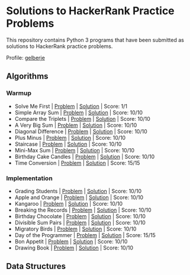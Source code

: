 # Solutions to HackerRank Practice Problems
This repository contains Python 3 programs that have been submitted as solutions to HackerRank practice problems.

Profile: [gelberje](https://www.hackerrank.com/gelberje)

## Algorithms
### Warmup
  - Solve Me First | [Problem](https://www.hackerrank.com/challenges/solve-me-first/problem) | [Solution](https://github.com/jordan-gelber/hackerrank-solutions/blob/master/algorithms/warmup/solve-me-first.py) | Score: 1/1
  - Simple Array Sum | [Problem](https://www.hackerrank.com/challenges/simple-array-sum/problem) | [Solution](https://github.com/jordan-gelber/hackerrank-solutions/blob/master/algorithms/warmup/simple-array-sum.py) | Score: 10/10
  - Compare the Triplets | [Problem](https://www.hackerrank.com/challenges/compare-the-triplets/problem) | [Solution](https://github.com/jordan-gelber/hackerrank-solutions/blob/master/algorithms/warmup/compare-the-triplets.py) | Score: 10/10
  - A Very Big Sum | [Problem](https://www.hackerrank.com/challenges/a-very-big-sum/problem) | [Solution](https://github.com/jordan-gelber/hackerrank-solutions/blob/master/algorithms/warmup/a-very-big-sum.py) | Score: 10/10
  - Diagonal Difference | [Problem](https://www.hackerrank.com/challenges/diagonal-difference/problem) | [Solution](https://github.com/jordan-gelber/hackerrank-solutions/blob/master/algorithms/diagonal-difference.py) | Score: 10/10
  - Plus Minus | [Problem](https://www.hackerrank.com/challenges/plus-minus/problem) | [Solution](https://github.com/jordan-gelber/hackerrank-solutions/blob/master/algorithms/plus-minus.py) | Score: 10/10
  - Staircase | [Problem](https://www.hackerrank.com/challenges/staircase/problem) | [Solution](https://github.com/jordan-gelber/hackerrank-solutions/blob/master/algorithms/staircase.py) | Score: 10/10
  - Mini-Max Sum | [Problem](https://www.hackerrank.com/challenges/mini-max-sum/problem) | [Solution](https://github.com/jordan-gelber/hackerrank-solutions/blob/master/algorithms/warmup/mini-max-sum.py) | Score: 10/10
  - Birthday Cake Candles | [Problem](https://www.hackerrank.com/challenges/birthday-cake-candles/problem) | [Solution](https://github.com/jordan-gelber/hackerrank-solutions/blob/master/algorithms/warmup/birthday-cake-candles.py) | Score: 10/10
  - Time Conversion | [Problem](https://www.hackerrank.com/challenges/time-conversion/problem) | [Solution](https://github.com/jordan-gelber/hackerrank-solutions/blob/master/algorithms/warmup/time-conversion.py) | Score: 15/15
### Implementation
  - Grading Students | [Problem](https://www.hackerrank.com/challenges/grading/problem) | [Solution](https://github.com/jordan-gelber/hackerrank-solutions/blob/master/algorithms/implementation/grading.py) | Score: 10/10
  - Apple and Orange | [Problem](https://www.hackerrank.com/challenges/apple-and-orange/problem) | [Solution](https://github.com/jordan-gelber/hackerrank-solutions/blob/master/algorithms/implementation/apple-and-orange.py) | Score: 10/10
  - Kangaroo | [Problem](https://www.hackerrank.com/challenges/kangaroo/problem) | [Solution](https://github.com/jordan-gelber/hackerrank-solutions/blob/master/algorithms/implementation/kangaroo.py) | Score: 10/10
  - Breaking the Records | [Problem](https://www.hackerrank.com/challenges/breaking-best-and-worst-records/problem) | [Solution](https://github.com/jordan-gelber/hackerrank-solutions/blob/master/algorithms/implementation/breaking-best-and-worst-records.py) | Score: 10/10
  - Birthday Chocolate | [Problem](https://www.hackerrank.com/challenges/the-birthday-bar/problem) | [Solution](https://github.com/jordan-gelber/hackerrank-solutions/blob/master/algorithms/implementation/the-birthday-bar.py) | Score: 10/10
  - Divisible Sum Pairs | [Problem](https://www.hackerrank.com/challenges/divisible-sum-pairs/problem) | [Solution](https://github.com/jordan-gelber/hackerrank-solutions/blob/master/algorithms/implementation/divisible-sum-pairs.py) | Score: 10/10
  - Migratory Birds | [Problem](https://www.hackerrank.com/challenges/migratory-birds/problem) | [Solution](https://github.com/jordan-gelber/hackerrank-solutions/blob/master/algorithms/implementation/migratory-birds.py) | Score: 10/10
  - Day of the Programmer | [Problem](https://www.hackerrank.com/challenges/day-of-the-programmer/problem) | [Solution](https://github.com/jordan-gelber/hackerrank-solutions/blob/master/algorithms/implementation/day-of-the-programmer.py) | Score: 15/15
  - Bon Appetit | [Problem](https://www.hackerrank.com/challenges/bon-appetit/problem) | [Solution](https://github.com/jordan-gelber/hackerrank-solutions/blob/master/algorithms/implementation/bon-appetit.py) | Score: 10/10
  - Drawing Book | [Problem](https://www.hackerrank.com/challenges/drawing-book/problem) | [Solution](https://github.com/jordan-gelber/hackerrank-solutions/blob/master/algorithms/implementation/drawing-book.py) | Score: 10/10
## Data Structures
